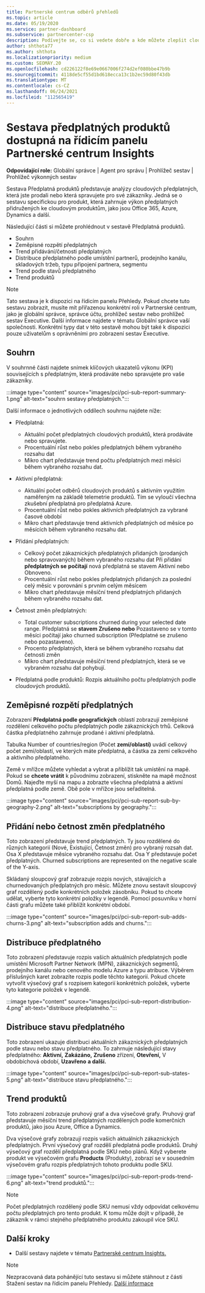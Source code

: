 ```yaml
---
title: Partnerské centrum odběrů přehledů
ms.topic: article
ms.date: 05/19/2020
ms.service: partner-dashboard
ms.subservice: partnercenter-csp
description: Podívejte se, co si vedete dobře a kde můžete zlepšit cloudová předplatná, která pro své zákazníky prodáváte nebo spravujete.
author: shthota77
ms.author: shthota
ms.localizationpriority: medium
ms.custom: SEOMAY.20
ms.openlocfilehash: cd226122f8e69e0667006f274d2ef080bbe47b9b
ms.sourcegitcommit: 4118de5cf55d1bd618ecca13c1b2ec59d80f43db
ms.translationtype: MT
ms.contentlocale: cs-CZ
ms.lasthandoff: 06/24/2021
ms.locfileid: "112565419"
---
```

# <a name="product-subscriptions-report-available-from-the-partner-center-insights-dashboard"></a>Sestava předplatných produktů dostupná na řídicím panelu Partnerské centrum Insights

**Odpovídající role:** Globální správce | Agent pro správu | Prohlížeč sestav | Prohlížeč výkonných sestav

Sestava Předplatná produktů představuje analýzy cloudových předplatných, která jste prodali nebo která spravujete pro své zákazníky. Jedná se o sestavu specifickou pro produkt, která zahrnuje výkon předplatných přidružených ke cloudovým produktům, jako jsou Office 365, Azure, Dynamics a další.

Následující části si můžete prohlédnout v sestavě Předplatná produktů.

- Souhrn
- Zeměpisné rozpětí předplatných
- Trend přidávání/četnosti předplatných
- Distribuce předplatného podle umístění partnerů, prodejního kanálu, skladových tržeb, typu připojení partnera, segmentu
- Trend podle stavů předplatného
- Trend produktů

 > [!NOTE]
 > Tato sestava je k dispozici na řídicím panelu Přehledy. Pokud chcete tuto sestavu zobrazit, musíte mít přiřazenou konkrétní roli v Partnerské centrum, jako je globální správce, správce účtu, prohlížeč sestav nebo prohlížeč sestav Executive. Další informace najdete v tématu Globální správce vaší společnosti. Konkrétní typy dat v této sestavě mohou být také k dispozici pouze uživatelům s oprávněními pro zobrazení sestav Executive.

## <a name="summary"></a>Souhrn

V souhrnné části najdete snímek klíčových ukazatelů výkonu (KPI) souvisejících s předplatným, která prodáváte nebo spravujete pro vaše zákazníky.  

:::image type="content" source="images/pci/pci-sub-report-summary-1.png" alt-text="souhrn sestavy předplatných.":::

Další informace o jednotlivých oddílech souhrnu najdete níže:

- Předplatná:
  - Aktuální počet předplatných cloudových produktů, která prodáváte nebo spravujete.
  - Procentuální růst nebo pokles předplatných během vybraného rozsahu dat
  - Mikro chart představuje trend počtu předplatných mezi měsíci během vybraného rozsahu dat.

- Aktivní předplatná:
  - Aktuální počet odběrů cloudových produktů s aktivním využitím naměřeným na základě telemetrie produktů. Tím se vyloučí všechna zkušební předplatná pro předplatná Azure.
  - Procentuální růst nebo pokles aktivních předplatných za vybrané časové období
  - Mikro chart představuje trend aktivních předplatných od měsíce po měsících během vybraného rozsahu dat.

- Přidání předplatných:
  - Celkový počet zákaznických předplatných přidaných (prodaných nebo spravovaných) během vybraného rozsahu dat Při přidání **předplatných se** **počítají** nová předplatná se stavem Aktivní nebo Obnoveno.
  - Procentuální růst nebo pokles předplatných přidaných za poslední celý měsíc v porovnání s prvním celým měsícem
  - Mikro chart představuje měsíční trend předplatných přidaných během vybraného rozsahu dat.

- Četnost změn předplatných:
  - Total customer subscriptions churned during your selected date range. Předplatná se  **stavem Zrušeno nebo** Pozastaveno se v tomto měsíci počítají jako churned subscription (Předplatné se zrušeno nebo pozastaveno).  
  - Procento předplatných, která se během vybraného rozsahu dat četnosti změn
  - Mikro chart představuje měsíční trend předplatných, která se ve vybraném rozsahu dat pohybují.

- Předplatná podle produktů: Rozpis aktuálního počtu předplatných podle cloudových produktů.

## <a name="geographical-spread-of-subscriptions"></a>Zeměpisné rozpětí předplatných

Zobrazení **Předplatná podle geografických** oblastí zobrazují zeměpisné rozdělení celkového počtu předplatných podle zákaznických trhů. Celková částka předplatného zahrnuje prodané i aktivní předplatná.

Tabulka Number of countries/region (Počet **zemí/oblastí)** uvádí celkový počet zemí/oblastí, ve kterých máte předplatná, a částka za zemi celkového a aktivního předplatného.

Země v mřížce můžete vyhledat a vybrat a přiblížit tak umístění na mapě. Pokud se **chcete vrátit** k původnímu zobrazení, stiskněte na mapě možnost Domů. Najeďte myší na mapu a zobrazte všechna předplatná a aktivní předplatná podle země. Obě pole v mřížce jsou seřaditelná.

:::image type="content" source="images/pci/pci-sub-report-sub-by-geography-2.png" alt-text="subscriptions by geography.":::

## <a name="subscription-addschurns"></a>Přidání nebo četnost změn předplatného

Toto zobrazení představuje trend předplatných. Ty jsou rozdělené do různých kategorií (Nové, Existující, Četnost změn) pro vybraný rozsah dat. Osa X představuje měsíce vybraného rozsahu dat. Osa Y představuje počet předplatných. Churned subscriptions are represented on the negative scale of the Y-axis. 

Skládaný sloupcový graf zobrazuje rozpis nových, stávajících a churnedovaných předplatných pro měsíc. Můžete znovu sestavit sloupcový graf rozdělený podle konkrétních položek zásobníku. Pokud to chcete udělat, vyberte tyto konkrétní položky v legendě. Pomocí posuvníku v horní části grafu můžete také přiblížit konkrétní období.

:::image type="content" source="images/pci/pci-sub-report-sub-adds-churns-3.png" alt-text="subscription adds and churns.":::

## <a name="subscription-distribution"></a>Distribuce předplatného

Toto zobrazení představuje rozpis vašich aktuálních předplatných podle umístění Microsoft Partner Network (MPN), zákaznických segmentů, prodejního kanálu nebo cenového modelu Azure a typu atribuce. Výběrem příslušných karet zobrazíte rozpis podle těchto kategorií. Pokud chcete vytvořit výsečový graf s rozpisem kategorií konkrétních položek, vyberte tyto kategorie položek v legendě.

:::image type="content" source="images/pci/pci-sub-report-distribution-4.png" alt-text="distribuce předplatného.":::

## <a name="subscription-state-distribution"></a>Distribuce stavu předplatného

Toto zobrazení ukazuje distribuci aktuálních zákaznických předplatných podle stavu nebo stavu předplatného. To zahrnuje následující stavy předplatného: **Aktivní,** **Zakázáno,** **Zrušeno** zřízení, **Otevření,** V obdobíchová období, **Uzavřeno** **a další.** 

:::image type="content" source="images/pci/pci-sub-report-sub-states-5.png" alt-text="distribuce stavu předplatného.":::

## <a name="products-trend"></a>Trend produktů

Toto zobrazení zobrazuje pruhový graf a dva výsečové grafy. Pruhový graf představuje měsíční trend předplatných rozdělených podle komerčních produktů, jako jsou Azure, Office a Dynamics.

Dva výsečové grafy zobrazují rozpis vašich aktuálních zákaznických předplatných. První výsečový graf rozdělí předplatná podle produktů. Druhý výsečový graf rozdělí předplatná podle SKU nebo plánů. Když vyberete produkt ve výsečovém grafu **Products** (Produkty), zobrazí se v sousedním výsečovém grafu rozpis předplatných tohoto produktu podle SKU.

:::image type="content" source="images/pci/pci-sub-report-prods-trend-6.png" alt-text="trend produktů.":::

> [!NOTE]
 > Počet předplatných rozdělený podle SKU nemusí vždy odpovídat celkovému počtu předplatných pro tento produkt. K tomu může dojít v případě, že zákazník v rámci stejného předplatného produktu zakoupil více SKU.

## <a name="next-steps"></a>Další kroky

- Další sestavy najdete v tématu [Partnerské centrum Insights.](partner-center-insights.md)

>[!NOTE] 
> Nezpracovaná data pohánějící tuto sestavu si můžete stáhnout z části Stažení sestav na řídicím panelu Přehledy. [Další informace](pci-download-reports.md) 
